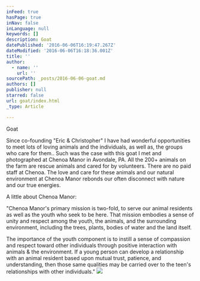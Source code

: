 ```yaml
---
inFeed: true
hasPage: true
inNav: false
inLanguage: null
keywords: []
description: Goat
datePublished: '2016-06-06T16:19:47.267Z'
dateModified: '2016-06-06T16:18:36.001Z'
title: ''
author:
  - name: ''
    url: ''
sourcePath: _posts/2016-06-06-goat.md
authors: []
publisher: null
starred: false
url: goat/index.html
_type: Article

---
```

Goat

Since co-founding "Eric & Christopher" I have had wonderful opportunities to meet lots of loving animals and the individuals, as well as, the groups who care for them.. Such was the case with this goat I met and photographed at Chenoa Manor in Avondale, PA. All the 200+ animals on the farm are rescue animals and cared for by volunteers. There are no paid staff at Chenoa. The love and care for these animals and our natural environment at Chenoa Manor rebonds our often disconnect with nature and our true energies.

A little about Chenoa Manor:

"Chenoa Manor's primary mission is two-fold, to serve our animal residents as well as the youth who seek to be here. That mission embodies a sense of unity and respect among the youth, the animals, and the surrounding environment, including the trees, plants, bodies of water and the land itself.

The importance of the youth component is to instill a sense of compassion and respect toward other individuals through positive interaction with animals & the environment. If a young person can develop a relationship with an animal resident based upon mutual trust, patience, and understanding, then those same qualities may be carried over to the teen's relationships with other individuals."
![](https://the-grid-user-content.s3-us-west-2.amazonaws.com/8b997750-d782-4487-b1e2-68acc828a379.jpg)